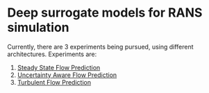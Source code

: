 <h1> Deep surrogate models for RANS simulation</h1>

Currently, there are 3 experiments being pursued, using different architectures. Experiments are:

1. [Steady State Flow Prediction](https://github.com/endritbeqa/Deep-Surrogate-RANS-Models/tree/Steady-State-Flow-Prediction)
2. [Uncertainty Aware Flow Prediction](https://github.com/endritbeqa/Deep-Surrogate-RANS-Models/tree/Uncertainty-Aware-Flow-Prediction)
3. [Turbulent Flow Prediction](https://github.com/endritbeqa/Deep-Surrogate-RANS-Models/tree/Turbulent-Flow-Prediction)
